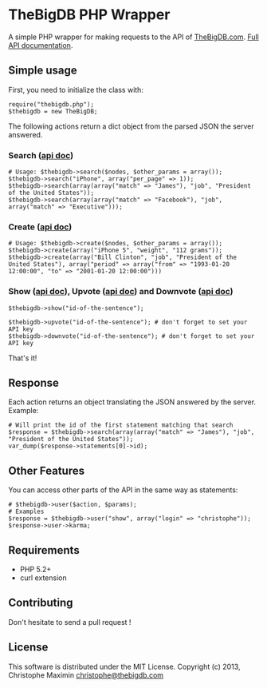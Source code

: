# TheBigDB PHP Wrapper

A simple PHP wrapper for making requests to the API of [TheBigDB.com](http://thebigdb.com). [Full API documentation](http://developers.thebigdb.com/api).

## Simple usage

First, you need to initialize the class with:
    
    require("thebigdb.php");
    $thebigdb = new TheBigDB;

The following actions return a dict object from the parsed JSON the server answered.


### Search \([api doc](http://developers.thebigdb.com/api#statements-search)\)
  
    # Usage: $thebigdb->search($nodes, $other_params = array());
    $thebigdb->search("iPhone", array("per_page" => 1));
    $thebigdb->search(array(array("match" => "James"), "job", "President of the United States"));
    $thebigdb->search(array(array("match" => "Facebook"), "job", array("match" => "Executive")));

### Create \([api doc](http://developers.thebigdb.com/api#statements-create)\)
    
    # Usage: $thebigdb->create($nodes, $other_params = array());
    $thebigdb->create(array("iPhone 5", "weight", "112 grams"));
    $thebigdb->create(array("Bill Clinton", "job", "President of the United States"), array("period" => array("from" => "1993-01-20 12:00:00", "to" => "2001-01-20 12:00:00")))

### Show \([api doc](http://developers.thebigdb.com/api#statements-show)\), Upvote \([api doc](http://developers.thebigdb.com/api#statements-upvote)\) and Downvote \([api doc](http://developers.thebigdb.com/api#statements-downvote)\)

    $thebigdb->show("id-of-the-sentence");

    $thebigdb->upvote("id-of-the-sentence"); # don't forget to set your API key
    $thebigdb->downvote("id-of-the-sentence"); # don't forget to set your API key

That's it!

## Response

Each action returns an object translating the JSON answered by the server.  
Example:
    
    # Will print the id of the first statement matching that search
    $response = $thebigdb->search(array(array("match" => "James"), "job", "President of the United States"));
    var_dump($response->statements[0]->id);

## Other Features

You can access other parts of the API in the same way as statements:
    
    # $thebigdb->user($action, $params);
    # Examples
    $response = $thebigdb->user("show", array("login" => "christophe"));
    $response->user->karma;


## Requirements

* PHP 5.2+
* curl extension

## Contributing

Don't hesitate to send a pull request !

## License

This software is distributed under the MIT License. Copyright (c) 2013, Christophe Maximin <christophe@thebigdb.com>